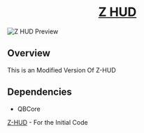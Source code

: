 <h1 align="center"><a href="https://discord.gg/brocode" target="_blank" rel="noopener noreferrer">Z HUD</a></h1>

![Z HUD Preview]([[[https://github.com/TeamBroCode/z-hud/assets/91739770/00b300a2-6494-4b75-b3b1-be4397df174a](https://imgur.com/a/KdMoVJf](https://imgur.com/a/KdMoVJf)]))

## Overview

This is  an Modified Version Of Z-HUD

## Dependencies

-   QBCore



[Z-HUD]([https://github.com/qbcore-framework/qb-hud](https://github.com/TeamBroCode/z-hud.git)) - For the Initial Code

